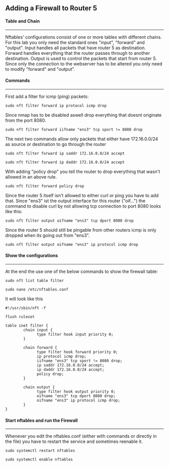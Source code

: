 ## Adding a Firewall to Router 5
#### Table and Chain
---
Nftables' configurations consist of one or more tables with different chains. For this lab you only need the standard ones "input", "forward" and "output". Input handles all packets that have router 5 as destination. Forward handles everything that the router passes through to another destination. Output is used to control the packets that start from router 5. Since only the connection to the webserver has to be altered you only need to modify "forward" and "output".
#### Commands
---
First add a filter for icmp (ping) packets:
```console
sudo nft filter forward ip protocol icmp drop
```
Since nmap has to be disabled aswell drop everything that doesnt originate from the port 8080.
```console
sudo nft filter forward iifname "ens3" tcp sport != 8080 drop
```
The next two commands allow only packets that either have 172.16.0.0/24 as source or destination to go through the router
```console
sudo nft filter forward ip saddr 172.16.0.0/24 accept
```
```console
sudo nft filter forward ip daddr 172.16.0.0/24 accept
```
With adding "policy drop" you tell the router to drop everything that wasn't allowed in an above rule.
```console
sudo nft filter forward policy drop
```
Since the router 5 itself isn't allowed to either curl or ping you have to add that. Since "ens3" ist the output interface for this router ("oif...") the command to disable curl by not allowing tcp connection to port 8080 looks like this: 
```console
sudo nft filter output oifname "ens3" tcp dport 8080 drop
```
Since the router 5 should still be pingable from other routers icmp is only dropped when its going out from "ens3".
```console
sudo nft filter output oifname "ens3" ip protocol icmp drop
```
#### Show the configurations
---
At the end the use one of the below commands to show the firewall table:
```console
sudo nft list table filter
```
```console
sudo nano /etc/nftables.conf
```
It will look like this
```console
#!/usr/sbin/nft -f

flush ruleset

table inet filter {
        chain input {
              type filter hook input priority 0;
        }

        chain forward {
              type filter hook forward priority 0;
              ip protocol icmp drop;
              iifname "ens3" tcp sport != 8080 drop;
              ip saddr 172.16.0.0/24 accept;
              ip daddr 172.16.0.0/24 accept;
              policy drop;
        }     

        chain output {
              type filter hook output priority 0;
              oifname "ens3" tcp dport 8080 drop;
              oifname "ens3" ip protocol icmp drop;
        }
}
```
#### Start nftables and run the Firewall
---
Whenever you edit the nftables.conf (either with commands or directly in the file) you have to restart the service and sometimes reenable it.
```console
sudo systemctl restart nftables
```
```console
sudo systemctl enable nftables
```